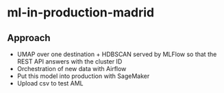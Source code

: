 # ml-in-production-madrid

## Approach

- UMAP over one destination + HDBSCAN served by MLFlow so that the REST API answers with the cluster ID
- Orchestration of new data with Airflow
- Put this model into production with SageMaker
- Upload csv to test AML